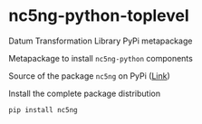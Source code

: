 # nc5ng-python-toplevel
Datum Transformation Library PyPi metapackage

Metapackage to install `nc5ng-python` components

Source of the package `nc5ng` on PyPi ([Link](https://pypi.org/project/nc5ng/))

Install the complete package distribution

`pip install nc5ng`
